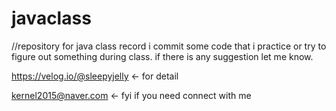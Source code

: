 # javaclass
//repository for java class record
i commit some code that i practice or try to figure out something during class.
if there is any suggestion let me know.




https://velog.io/@sleepyjelly <- for detail


kernel2015@naver.com <- fyi if you need connect with me
